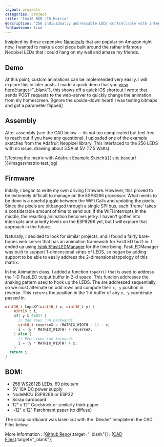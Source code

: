 ```yaml
---
layout: projects
categories: project
title: "16x16 RGB LED Matrix"
description: "256 individually addressable LEDs controllable with integrated website."
fontawesome: true
---
```


Insipired by those expensive [Nanoleafs](https://nanoleaf.me/en-US/) that are popular on Amazon right now, I wanted to make a cool piece built around the rather infamous Neopixel LEDs that I could hang on my wall and amaze my friends.

## Demo
At this point, custom animations can be implemended very easily. I will explore this in later posts. 
I made a quick demo that you [view here](https://www.youtube.com/watch?v=YyiG6wzC1bk){:target="_blank"}, this shows off a quick iOS shortcut I wrote that sends POST requests to the web-server to quickly change the animation from my homescreen. [Ignore the upside-down heart! I was testing bitmaps and got a parameter flipped]

## Assembly
After assembly (see the CAD below -- its not too complicated but feel free to reach out if you have any questions),
I uploaded one of the example sketches from the Adafruit Neopixel library. This interfaced to the 256 LEDS with no issue, drawing about 3.5A at 5V (17.5 Watts). 

![Testing the matrix with Adafruit Example Sketch]({{ site.baseurl }}/images/matrix-test.jpg)

## Firmware
Initally, I began to write my own driving firmware. However, this proved to be extremely difficult to manage on the ESP8266 processor. What needs to be done is a careful juggle between the WiFi Calls and updating the pixels. Since the pixels are bitbanged through a single SPI bus, each 'frame' takes a considerable amount of time to send out. If the WiFi interrupts in the middle, the resulting animation becomes jerky. I haven't gotten into interrupts and priority levels on the ESP8266 yet, but I will explore that approach in the future.

Naturally, I decided to look for similar projects, and I found a fairly bare-bones web server that has an animation framework for FastLED built-in. I ended up using [/stnkl/FastLEDManager](https://github.com/stnkl/FastLEDManager) for the time being. FastLEDManager was built to support 1-dimensional strips of LEDS, so began by adding support to be able to easily address the 2-dimensional topology of this matrix.

In the Animation class, I added a function `topoXY()` that is used to address the 1-D FastLED output buffer in 2-d space. 
This funcion addresses the snaking pattern used to hook up the LEDS. The are addressed sequentially, so we must alternate on odd rows and compute their `x, y` position in reverse. This `returns` the position in the 1-d buffer of any `x, y` coordinate passed in.
```cpp
uint16_t topoXY(uint16_t x, uint16_t y) {
    uint16_t i;
    if( y & 0x01) {
      // Odd rows run backwards
      uint8_t reverseX = (MATRIX_WIDTH - 1) - x;
      i = (y * MATRIX_WIDTH) + reverseX;
    } else {
      // Even rows run forwards
      i = (y * MATRIX_WIDTH) + x;
    }  
  return i;
}
```


## BOM:
- 256 WS2812B LEDs, 60 pixels/m
- 5V 10A DC power supply
- NodeMCU ESP8266 or ESP32
- Scrap cardboard
- 12" x 12" Cardstock or similarly thick paper
- ~12" x 12" Parchmant paper (to diffuse)

The scrap cardboard was laser-cut with the 'Divider' template in the CAD Files below.

More Information
: <i class="fas fa-fw fa-code-branch"></i> [[Github Repo](https://github.com/jamesmendel/16x16-Wall-Matrix){:target="_blank"}]
: <i class="fas fa-fw fa-ruler-combined"></i> [[CAD Files](https://cad.onshape.com/documents/42e5a1dabde14f0667ec5ba2/w/2ec6fdbe93ad883e39ab747d/e/4e9ff106828c43007720c2b8){:target="_blank"}]